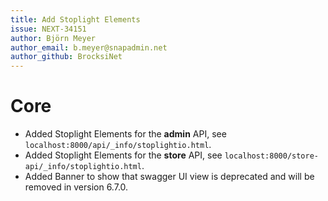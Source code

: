 ```yaml
---
title: Add Stoplight Elements
issue: NEXT-34151
author: Björn Meyer
author_email: b.meyer@snapadmin.net
author_github: BrocksiNet
---
```

# Core
* Added Stoplight Elements for the **admin** API, see `localhost:8000/api/_info/stoplightio.html`.
* Added Stoplight Elements for the **store** API, see `localhost:8000/store-api/_info/stoplightio.html`.
* Added Banner to show that swagger UI view is deprecated and will be removed in version 6.7.0.
